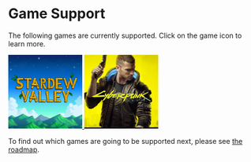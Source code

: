 # Game Support

The following games are currently supported. Click on the game icon to learn more.

<a href="./StardewValley">
<img src="https://github.com/Nexus-Mods/NexusMods.App/blob/main/src/Games/NexusMods.Games.StardewValley/Resources/icon.png?raw=true" style="max-width:150px" title="Stardew Valley" alt="Stardew Valley">
</a>
<a href="./Cyberpunk2077">
<img src="https://github.com/Nexus-Mods/NexusMods.App/blob/main/src/Games/NexusMods.Games.RedEngine/Resources/Cyberpunk2077/icon.png?raw=true" style="max-width:150px" title="Stardew Valley" alt="Stardew Valley">
</a>


To find out which games are going to be supported next, please see [the roadmap](https://trello.com/b/gPzMuIr3/nexus-mods-app-roadmap). 
